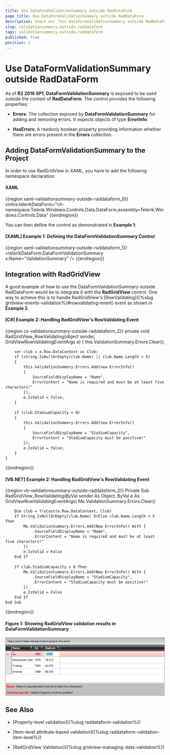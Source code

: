 ```yaml
---
title: Use DataFormValidationSummary outside RadDataForm
page_title: Use DataFormValidationSummary outside RadDataForm
description: Check our "Use DataFormValidationSummary outside RadDataForm" documentation article for the RadDataForm WPF control.
slug: validationsummary-outside-raddataform
tags: validationsummary,outside,raddataform
published: True
position: 2
---
```


# Use DataFormValidationSummary outside RadDataForm

As of __R2 2016 SP1__, __DataFormValidationSummary__ is exposed to be used outside the context of __RadDataForm__. The control provides the following properties:

* __Errors__: The collection exposed by __DataFormValidationSummary__ for adding and removing errors. It expects objects of type __ErrorInfo__.

* __HasErrors__: A readonly boolean property providing information whether there are errors present in the __Errors__ collection.

## Adding DataFormValidationSummary to the Project

In order to use RadGridView in XAML, you have to add the following namespace declaration:

#### __XAML__

{{region xaml-validationsummary-outside-raddataform_0}}
	xmlns:telerikDataForm="clr-namespace:Telerik.Windows.Controls.Data.DataForm;assembly=Telerik.Windows.Controls.Data"
{{endregion}}

You can then define the control as demonstrated in **Example 1**:

#### __[XAML] Example 1: Defining the DataFormValidationSummary Control__

{{region xaml-validationsummary-outside-raddataform_1}}
	<telerikDataForm:DataFormValidationSummary x:Name="ValidationSummary" />
{{endregion}} 

## Integration with RadGridView

A good example of how to use the DataFormValidationSummary outside RadDataForm would be to integrate it with the **RadGridView** control. One way to achieve this is to handle RadGridView's [RowValidating]({%slug gridview-events-validation%}#rowvalidating-event) event as shown in **Example 2**.

#### __[C#] Example 2: Handling RadGridView's RowValidating Event__

{{region cs-validationsummary-outside-raddataform_2}}
	private void RadGridView_RowValidating(object sender, GridViewRowValidatingEventArgs e)
	{
		this.ValidationSummary.Errors.Clear();

		var club = e.Row.DataContext as Club;
		if (string.IsNullOrEmpty(club.Name) || club.Name.Length < 5)
		{
			this.ValidationSummary.Errors.Add(new ErrorInfo()
			{
				SourceFieldDisplayName = "Name",
				ErrorContent = "Name is required and must be at least five characters!"
			});
			e.IsValid = false;
		}

		if (club.StadiumCapacity < 0)
		{
			this.ValidationSummary.Errors.Add(new ErrorInfo()
			{
				SourceFieldDisplayName = "StadiumCapacity",
				ErrorContent = "StadiumCapacity must be positive!"
			});
			e.IsValid = false;
		}
	}
{{endregion}}

#### __[VB.NET] Example 2: Handling RadGridView's RowValidating Event__

{{region vb-validationsummary-outside-raddataform_2}}
	Private Sub RadGridView_RowValidating(ByVal sender As Object, ByVal e As GridViewRowValidatingEventArgs)
		Me.ValidationSummary.Errors.Clear()

		Dim club = TryCast(e.Row.DataContext, Club)
		If String.IsNullOrEmpty(club.Name) OrElse club.Name.Length < 5 Then
			Me.ValidationSummary.Errors.Add(New ErrorInfo() With {
				.SourceFieldDisplayName = "Name",
				.ErrorContent = "Name is required and must be at least five characters!"
			})
			e.IsValid = False
		End If

		If club.StadiumCapacity < 0 Then
			Me.ValidationSummary.Errors.Add(New ErrorInfo() With {
				.SourceFieldDisplayName = "StadiumCapacity",
				.ErrorContent = "StadiumCapacity must be positive!"
			})
			e.IsValid = False
		End If
	End Sub
{{endregion}}

#### __Figure 1: Showing RadGridView validation results in DataFormValidationSummary__

![Showing RadGridView validation results in DataFormValidationSummary](images/validationsummary-outside-raddataform-1.png)

## See Also

 * [Property-level validation]({%slug raddataform-validation%})
 
 * [Item-level attribute-based validation]({%slug raddataform-validation-item-level%})

 * [RadGridView Validation]({%slug gridview-managing-data-validation%})